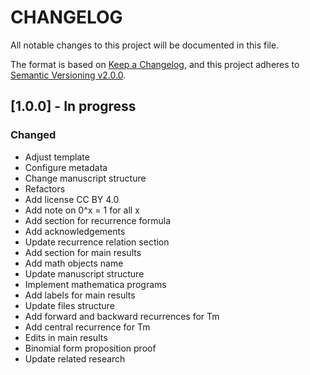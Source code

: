 # CHANGELOG

All notable changes to this project will be documented in this file.

The format is based on [Keep a Changelog](https://keepachangelog.com/en/1.0.0/),
and this project adheres to [Semantic Versioning v2.0.0](https://semver.org/spec/v2.0.0.html).

## [1.0.0] - In progress


### Changed

- Adjust template
- Configure metadata
- Change manuscript structure
- Refactors
- Add license CC BY 4.0
- Add note on 0^x = 1 for all x
- Add section for recurrence formula
- Add acknowledgements
- Update recurrence relation section
- Add section for main results
- Add math objects name
- Update manuscript structure
- Implement mathematica programs
- Add labels for main results
- Update files structure
- Add forward and backward recurrences for Tm
- Add central recurrence for Tm
- Edits in main results
- Binomial form proposition proof
- Update related research
